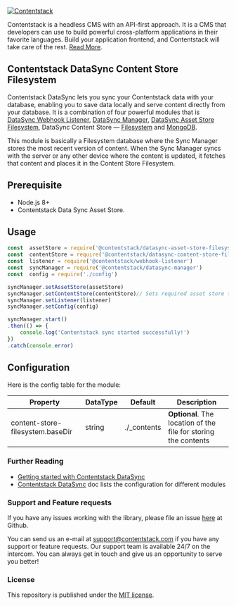 
[![Contentstack](https://www.contentstack.com/docs/static/images/contentstack.png)](https://www.contentstack.com/)

  

Contentstack is a headless CMS with an API-first approach. It is a CMS that developers can use to build powerful cross-platform applications in their favorite languages. Build your application frontend, and Contentstack will take care of the rest. [Read More](https://www.contentstack.com/).

  
  
  
  

  
  

## Contentstack DataSync Content Store Filesystem

  Contentstack DataSync lets you sync your Contentstack data with your database, enabling you to save data locally and serve content directly from your database. It is a combination of four powerful modules that is [DataSync Webhook Listener](https://github.com/contentstack/webhook-listener), [DataSync Manager](https://github.com/contentstack/datasync-manager), [DataSync Asset Store Filesystem](https://github.com/contentstack/datasync-asset-store-filesystem), DataSync Content Store — [Filesystem](https://github.com/contentstack/datasync-content-store-filesystem) and [MongoDB](https://github.com/contentstack/datasync-content-store-mongodb).

This module is basically a Filesystem database where the Sync Manager stores the most recent version of content. When the Sync Manager syncs with the server or any other device where the content is updated, it fetches that content and places it in the Content Store Filesystem.

  

## Prerequisite

 - Node.js 8+  
 - Contentstack Data Sync Asset Store.

  

## Usage

```js
const  assetStore = require('@contentstack/datasync-asset-store-filesystem')
const  contentStore = require('@contentstack/datasync-content-store-filesystem')// <<--
const  listener = require('@contentstack/webhook-listener')
const  syncManager = require('@contentstack/datasync-manager')
const  config = require('./config')

syncManager.setAssetStore(assetStore) 
syncManager.setContentStore(contentStore)// Sets required asset store to sync manager.
syncManager.setListener(listener)
syncManager.setConfig(config)

syncManager.start()
.then(() => {
	console.log('Contentstack sync started successfully!')
})
.catch(console.error)

```

  

## Configuration

  

Here is the config table for the module:

  

|Property | DataType|Default|Description
|--|--|--|--|
| content-store-filesystem.baseDir|string |./_contents |**Optional**. The location of the file for storing the contents|

  
  
  

  


  

### Further Reading

-  [Getting started with Contentstack DataSync](https://www.contentstack.com/docs/guide/synchronization/contentstack-datasync)
-  [Contentstack DataSync](https://www.contentstack.com/docs/guide/synchronization/contentstack-datasync/configuration-files-for-contentstack-datasync) doc lists the configuration for different modules

  

### Support and Feature requests

  

If you have any issues working with the library, please file an issue [here](https://github.com/contentstack/datasync-content-store-filesystem/issues) at Github.

  

You can send us an e-mail at [support@contentstack.com](mailto:support@contentstack.com) if you have any support or feature requests. Our support team is available 24/7 on the intercom. You can always get in touch and give us an opportunity to serve you better!

  

### License
This repository is published under the [MIT license](LICENSE).